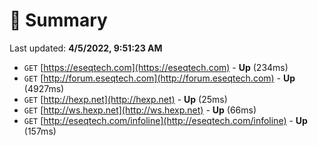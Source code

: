 # 📖 Summary
Last updated: **4/5/2022, 9:51:23 AM**

- `GET` [https://eseqtech.com](https://eseqtech.com) - **Up** (234ms)
- `GET` [http://forum.eseqtech.com](http://forum.eseqtech.com) - **Up** (4927ms)
- `GET` [http://hexp.net](http://hexp.net) - **Up** (25ms)
- `GET` [http://ws.hexp.net](http://ws.hexp.net) - **Up** (66ms)
- `GET` [http://eseqtech.com/infoline](http://eseqtech.com/infoline) - **Up** (157ms)
